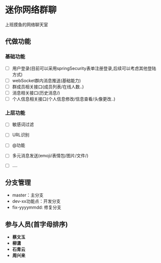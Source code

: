 # 迷你网络群聊

上班摸鱼的网络聊天室

## 代做功能
### 基础功能

- [ ] 用户登录(目前可以采用springSecurity表单注册登录,后续可以考虑其他登陆方式)
- [ ] webSocket群内消息推送(基础能力)
- [ ] 群成员相关接口(成员列表/在线人数..)
- [ ] 消息相关接口(历史消息/)
- [ ] 个人信息相关接口(个人信息修改/信息查看/头像更改..)
### 上层功能
- [ ] 敏感词过滤
- [ ] URL识别
- [ ] @功能
- [ ] 多元消息发送(emoji/表情包/图片/文件/)
- [ ] ....


## 分支管理
- master：主分支
- dev-xx功能点：开发分支
- fix-yyyymmdd: 修复分支



## 参与人员(首字母排序)
- **蔡文玉**
- **柳潇**
- **石青云**
- **周兴来**